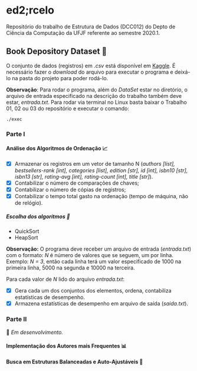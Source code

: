 # ed2;rcelo

Repositório do trabalho de Estrutura de Dados (DCC012) do Depto de Ciência da Computação da UFJF referente ao semestre 2020.1.

## Book Depository Dataset :closed_book:

O conjunto de dados (registros) em *.csv* está disponível em [Kaggle](https://www.kaggle.com/sp1thas/book-depository-dataset). É necessário fazer o *download* do arquivo para executar o programa e deixá-lo na pasta do projeto para poder rodá-lo.

**Observação**: Para rodar o programa, além do *DataSet* estar no diretório, o arquivo de entrada especificado na descrição do trabalho também deve estar, *entrada.txt*. Para rodar via terminal no Linux basta baixar o Trabalho 01, 02 ou 03 do repositório e executar o comando:

```./exec```

### Parte I

#### Análise dos Algoritmos de Ordenação :chart_with_upwards_trend:
- [x] Armazenar os registros em um vetor de tamanho N (*authors [list], bestsellers-rank [int], categories [list], edition [str], id [int], isbn10 [str], isbn13 [str], rating-avg [int], rating-count [int], title [str]*). 
- [x] Contabilizar o número de comparações de chaves;
- [x] Contabilizar o número de cópias de registros;
- [x] Contabilizar o tempo total gasto na ordenação (tempo de máquina, não de relógio).

##### Escolha dos algoritmos :bookmark_tabs:

* QuickSort
* HeapSort

**Observação:** O programa deve receber um arquivo de entrada (*entrada.txt*) com o formato: *N* é número de valores que se seguem, um por linha. Exemplo: *N = 3*, então cada linha terá um valor especificado de 1000 na primeira linha, 5000 na segunda e 10000 na terceira.

Para cada valor de *N* lido do arquivo *entrada.txt*:
- [x] Gera cada um dos conjuntos dos elementos, ordena, contabiliza estatísticas de desempenho.
- [x] Armazena estatísticas de desempenho em arquivo de saída (*saida.txt*).

### Parte II
:wrench: *Em desenvolvimento.*
#### Implementação dos Autores mais Frequentes :bar_chart:

#### Busca em Estruturas Balanceadas e Auto-Ajustáveis :bookmark:


